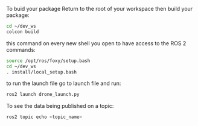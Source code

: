 To buid your package 
Return to the root of your workspace then build your package:


```bash
cd ~/dev_ws
colcon build
```

this command on every new shell you open to have access to the ROS 2 commands:


```bash
source /opt/ros/foxy/setup.bash
cd ~/dev_ws
. install/local_setup.bash
```

to run the launch file go to launch file and run:

```bash
ros2 launch drone_launch.py
```

To see the data being published on a topic:


```bash
ros2 topic echo <topic_name>
```
